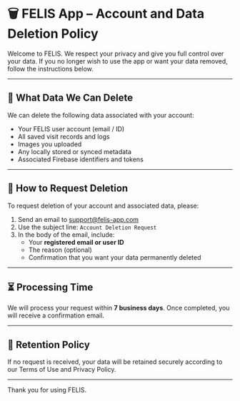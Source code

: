# 🗑️ FELIS App – Account and Data Deletion Policy

Welcome to FELIS. We respect your privacy and give you full control over your data. If you no longer wish to use the app or want your data removed, follow the instructions below.

---

## 🔐 What Data We Can Delete

We can delete the following data associated with your account:
- Your FELIS user account (email / ID)
- All saved visit records and logs
- Images you uploaded
- Any locally stored or synced metadata
- Associated Firebase identifiers and tokens

---

## 📩 How to Request Deletion

To request deletion of your account and associated data, please:

1. Send an email to [support@felis-app.com](mailto:support@felis-app.com)
2. Use the subject line: `Account Deletion Request`
3. In the body of the email, include:
   - Your **registered email or user ID**
   - The reason (optional)
   - Confirmation that you want your data permanently deleted

---

## ⏳ Processing Time

We will process your request within **7 business days**. Once completed, you will receive a confirmation email.

---

## 🧾 Retention Policy

If no request is received, your data will be retained securely according to our Terms of Use and Privacy Policy.

---

Thank you for using FELIS.
